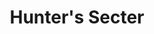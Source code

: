 --- 
title: "Hunter's Secter"
description:
price: "SOLD"
category: 
images: 
    - /assets/img/hunter.png
order: 536
---